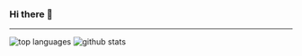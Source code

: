 ### Hi there 👋


<hr>

![top languages](https://github-readme-stats.vercel.app/api/top-langs/?username=adityajalkhare)
![github stats](https://github-readme-stats.vercel.app/api?username=adityajalkhare&show_icons=true&count_private=true&line_height=40)

<!--
**adityajalkhare/adityaj19** is a ✨ _special_ ✨ repository because its `README.md` (this file) appears on your GitHub profile.

Here are some ideas to get you started:

- 🔭 I’m currently working on ...
- 🌱 I’m currently learning ...
- 👯 I’m looking to collaborate on ...
- 🤔 I’m looking for help with ...
- 💬 Ask me about ...
- 📫 How to reach me: ...
- 😄 Pronouns: ...
- ⚡ Fun fact: ...
-->
